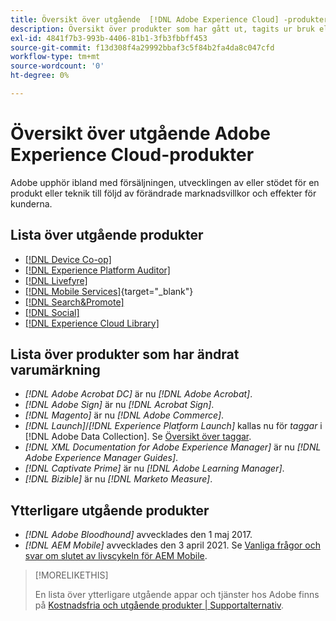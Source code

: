 ```yaml
---
title: Översikt över utgående  [!DNL Adobe Experience Cloud] -produkter
description: Översikt över produkter som har gått ut, tagits ur bruk eller nått slutet av livscykeln för  [!DNL Adobe Experience Cloud]  och  [!DNL Adobe Experience Platform]
exl-id: 4841f7b3-993b-4406-81b1-3fb3fbbff453
source-git-commit: f13d308f4a29992bbaf3c5f84b2fa4da8c047cfd
workflow-type: tm+mt
source-wordcount: '0'
ht-degree: 0%

---
```


# Översikt över utgående Adobe Experience Cloud-produkter

Adobe upphör ibland med försäljningen, utvecklingen av eller stödet för en produkt eller teknik till följd av förändrade marknadsvillkor och effekter för kunderna.

## Lista över utgående produkter

* [[!DNL Device Co-op]](device-co-op.md)
* [[!DNL Experience Platform Auditor]](auditor.md)
* [[!DNL Livefyre]](livefyre.md)
* [[!DNL Mobile Services]](https://experienceleague.adobe.com/docs/mobile-services/using/eol.html?lang=sv){target="_blank"}
* [[!DNL Search&Promote]](search-promote.md)
* [[!DNL Social]](social.md)
* [[!DNL Experience Cloud Library]](experience-cloud-library.md)

<!--
## Notifications of upcoming products to be discontinued

* [!DNL Data Workbench] end-of-life date is **December 31, 2023**. [Link]

-->

## Lista över produkter som har ändrat varumärkning

* *[!DNL Adobe Acrobat DC]* är nu *[!DNL Adobe Acrobat]*.
* *[!DNL Adobe Sign]* är nu *[!DNL Acrobat Sign]*.
* *[!DNL Magento]* är nu *[!DNL Adobe Commerce]*.
* *[!DNL Launch]*/*[!DNL Experience Platform Launch]* kallas nu för *taggar* i [!DNL Adobe Data Collection]. Se [Översikt över taggar](https://experienceleague.adobe.com/docs/experience-platform/tags/home.html?lang=sv).
* *[!DNL XML Documentation for Adobe Experience Manager]* är nu *[!DNL Adobe Experience Manager Guides]*.
* *[!DNL Captivate Prime]* är nu *[!DNL Adobe Learning Manager]*.
* *[!DNL Bizible]* är nu *[!DNL Marketo Measure]*.

## Ytterligare utgående produkter

* *[!DNL Adobe Bloodhound]* avvecklades den 1 maj 2017.
* *[!DNL AEM Mobile]* avvecklades den 3 april 2021. Se [Vanliga frågor och svar om slutet av livscykeln för AEM Mobile](https://helpx.adobe.com/se/digital-publishing-solution/help/aem-mobile-end-of-life-faq.html).

>[!MORELIKETHIS]
>
>En lista över ytterligare utgående appar och tjänster hos Adobe finns på [Kostnadsfria och utgående produkter | Supportalternativ](https://helpx.adobe.com/se/support/programs/support-options-free-discontinued-apps-services.html).
